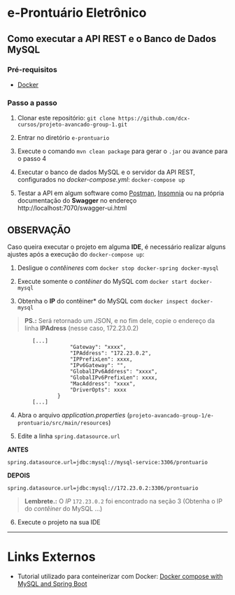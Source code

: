 
# e-Prontuário Eletrônico


## Como executar a API REST e o Banco de Dados MySQL

### Pré-requisitos
- [Docker](https://www.docker.com/)


### Passo a passo
1. Clonar este repositório:
`git clone https://github.com/dcx-cursos/projeto-avancado-group-1.git`

2. Entrar no diretório `e-prontuario`

3. Execute o comando `mvn clean package` para gerar o `.jar` ou avance para o passo 4

3. Executar o banco de dados MySQL e o servidor da API REST, configurados no *docker-compose.yml*:
`docker-compose up`

4. Testar a API em algum software como  [Postman](https://www.postman.com/), [Insomnia](https://insomnia.rest/) ou na própria documentação do **Swagger** no endereço http://localhost:7070/swagger-ui.html


## OBSERVAÇÃO

 Caso queira executar o projeto em alguma **IDE**, é necessário realizar alguns ajustes após a execução do `docker-compose up`:
 
 1. Desligue o *contêineres* com `docker stop docker-spring docker-mysql`

 2. Execute somente o *contêiner* do MySQL com `docker start docker-mysql`

 3. Obtenha o **IP** do contêiner* do MySQL  com `docker inspect docker-mysql`

> **PS.:** Será retornado um JSON, e no fim dele, copie o endereço da linha **IPAdress**  (nesse caso, 172.23.0.2)

```
		[...]
                    "Gateway": "xxxx",
		            "IPAddress": "172.23.0.2",
                    "IPPrefixLen": xxxx,
                    "IPv6Gateway": "",
                    "GlobalIPv6Address": "xxxx",
                    "GlobalIPv6PrefixLen": xxxx,
                    "MacAddress": "xxxx",
                    "DriverOpts": xxxx
                }
		[...]
```

 4. Abra o arquivo *application.properties* (`projeto-avancado-group-1/e-prontuario/src/main/resources`)

 5. Edite a linha `spring.datasource.url`

**ANTES**
```properties
spring.datasource.url=jdbc:mysql://mysql-service:3306/prontuario
```

**DEPOIS**
```properties
spring.datasource.url=jdbc:mysql://172.23.0.2:3306/prontuario
```
> **Lembrete.:** O *IP* `172.23.0.2` foi encontrado na seção 3 (Obtenha o IP do *contêiner* do MySQL ...)


 6. Execute o projeto na sua IDE
 
---

# Links Externos

- Tutorial utilizado para conteinerizar com Docker: [Docker compose with MySQL and Spring Boot ](https://medium.com/@kewynakshlley/docker-compose-with-mysql-and-spring-boot-596471664494)